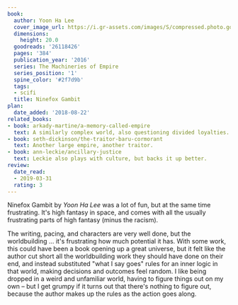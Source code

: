 ```yaml
---
book:
  author: Yoon Ha Lee
  cover_image_url: https://i.gr-assets.com/images/S/compressed.photo.goodreads.com/books/1446557461l/26118426._SY475_.jpg
  dimensions:
    height: 20.0
  goodreads: '26118426'
  pages: '384'
  publication_year: '2016'
  series: The Machineries of Empire
  series_position: '1'
  spine_color: '#2f7d9b'
  tags:
  - scifi
  title: Ninefox Gambit
plan:
  date_added: '2018-08-22'
related_books:
- book: arkady-martine/a-memory-called-empire
  text: A similarly complex world, also questioning divided loyalties.
- book: seth-dickinson/the-traitor-baru-cormorant
  text: Another large empire, another traitor.
- book: ann-leckie/ancillary-justice
  text: Leckie also plays with culture, but backs it up better.
review:
  date_read:
  - 2019-03-31
  rating: 3
---
```


Ninefox Gambit by *Yoon Ha Lee* was a lot of fun, but at the same time frustrating.  It's high fantasy in space, and
comes with all the usually frustrating parts of high fantasy (minus the racism).

The writing, pacing, and characters are very well done, but the worldbuilding … it's frustrating how much potential it
has. With some work, this could have been a book opening up a great universe, but it felt like the author cut short all
the worldbuilding work they should have done on their end, and instead substituted "what I say goes" rules for an inner
logic in that world, making decisions and outcomes feel random. I like being dropped in a weird and unfamiliar world,
having to figure things out on my own – but I get grumpy if it turns out that there's nothing to figure out, because the
author makes up the rules as the action goes along.
